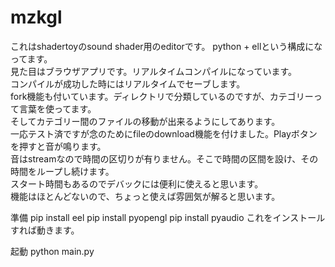 # mzkgl

これはshadertoyのsound shader用のeditorです。
python + ellという構成になってます。  
見た目はブラウザアプリです。リアルタイムコンパイルになっています。  
コンパイルが成功した時にはリアルタイムでセーブします。  
fork機能も付いています。ディレクトリで分類しているのですが、カテゴリーって言葉を使ってます。  
そしてカテゴリー間のファイルの移動が出来るようにしてあります。  
一応テスト済ですが念のためにfileのdownload機能を付けました。Playボタンを押すと音が鳴ります。  
音はstreamなので時間の区切りが有りません。そこで時間の区間を設け、その時間をループし続けます。  
スタート時間もあるのでデバックには便利に使えると思います。  
機能はほとんどないので、ちょっと使えば雰囲気が解ると思います。 

準備
pip install eel
pip install pyopengl
pip install pyaudio
これをインストールすれば動きます。

起動
python main.py


